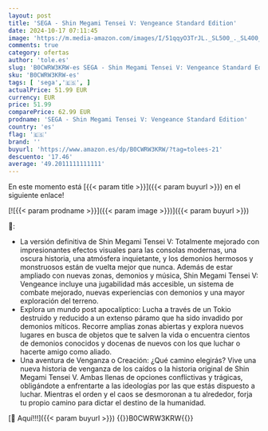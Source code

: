 ```yaml
---
layout: post
title: 'SEGA - Shin Megami Tensei V: Vengeance Standard Edition'
date: 2024-10-17 07:11:45
image: 'https://m.media-amazon.com/images/I/51qqyO3TrJL._SL500_._SL400_.jpg'
comments: true
category: ofertas
author: 'tole.es'
slug: 'B0CWRW3KRW-es SEGA - Shin Megami Tensei V: Vengeance Standard Edition'
sku: 'B0CWRW3KRW-es'
tags: [ 'sega','🇪🇸', ]
actualPrice: 51.99 EUR
currency: EUR
price: 51.99
comparePrice: 62.99 EUR
prodname: 'SEGA - Shin Megami Tensei V: Vengeance Standard Edition'
country: 'es'
flag: '🇪🇸'
brand: ''
buyurl: 'https://www.amazon.es/dp/B0CWRW3KRW/?tag=tolees-21'
descuento: '17.46'
average: '49.2011111111111'
---
```


En este momento está [{{< param title >}}]({{< param buyurl >}}) en el siguiente enlace!

[![{{< param prodname >}}]({{< param image >}})]({{< param buyurl >}})

🔎:

- La versión definitiva de Shin Megami Tensei V: Totalmente mejorado con impresionantes efectos visuales para las consolas modernas, una oscura historia, una atmósfera inquietante, y los demonios hermosos y monstruosos están de vuelta mejor que nunca. Además de estar ampliado con nuevas zonas, demonios y música, Shin Megami Tensei V: Vengeance incluye una jugabilidad más accesible, un sistema de combate mejorado, nuevas experiencias con demonios y una mayor exploración del terreno.
- Explora un mundo post apocalíptico: Lucha a través de un Tokio destruido y reducido a un extenso páramo que ha sido invadido por demonios míticos. Recorre amplias zonas abiertas y explora nuevos lugares en busca de objetos que te salven la vida o encuentra cientos de demonios conocidos y docenas de nuevos con los que luchar o hacerte amigo como aliado.
- Una aventura de Venganza o Creación: ¿Qué camino elegirás? Vive una nueva historia de venganza de los caídos o la historia original de Shin Megami Tensei V. Ambas llenas de opciones conflictivas y trágicas, obligándote a enfrentarte a las ideologías por las que estás dispuesto a luchar. Mientras el orden y el caos se desmoronan a tu alrededor, forja tu propio camino para dictar el destino de la humanidad.

[🛒 Aquí!!!]({{< param buyurl >}})
{{<world>}}B0CWRW3KRW{{</world>}}
